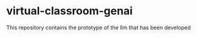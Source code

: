 # virtual-classroom-genai
This repository contains the prototype of the llm that has been developed
